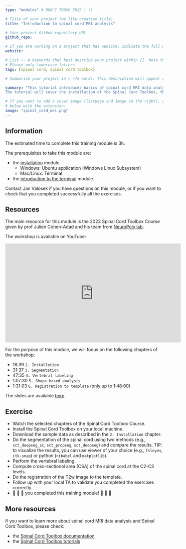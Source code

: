 ```yaml
---
type: "modules" # DON'T TOUCH THIS ! :)

# Title of your project (we like creative title)
title: "Introduction to spinal cord MRI analysis"

# Your project GitHub repository URL
github_repo:

# If you are working on a project that has website, indicate the full url including "https://" below or leave it empty.
website:

# List +- 4 keywords that best describe your project within []. Note that the project summary also involves a number of key words. Those are listed on top of the [github repository](https://github.com/PSY6983-2021/project_template), click `manage topics`.
# Please only lowercase letters
tags: [spinal cord, spinal cord toolbox]

# Summarize your project in < ~75 words. This description will appear at the top of your page and on the list page with other projects..

summary: "This tutorial introduces basics of spinal cord MRI data analysis using the Spinal Cord Toolbox. 
The tutorial will cover the installation of the Spinal Cord Toolbox, the processing of spinal cord MRI data, and the visualization of the results."

# If you want to add a cover image (listpage and image in the right), add it to your directory and indicate the name
# below with the extension.
image: "spinal_cord_mri.png"
---
```

<!-- This is an html comment and this won't appear in the rendered page. You are now editing the "content" area, the core of your description. Everything that you can do in markdown is allowed below. We added a couple of comments to guide your through documenting your progress. -->

## Information

The estimated time to complete this training module is 3h.

The prerequisites to take this module are:
 * the [installation](/modules/installation) module.
   - Windows: Ubuntu application (Windows Linux Subsystem)
   - Mac/Linux: Terminal
 * the [introduction to the terminal](/modules/terminal) module.

Contact Jan Valosek if you have questions on this module, or if you want to check that you completed successfully all the exercises.

## Resources

The main resource for this module is the 2023 Spinal Cord Toolbox Course given by prof Julien Cohen-Adad and his team from [NeuroPoly lab](https://neuro.polymtl.ca).

The workshop is available on YouTube:
<iframe width="560" height="315" src="https://www.youtube.com/watch?v=hTbJo8GO5IU" title="YouTube video player" frameborder="0" allow="accelerometer; autoplay; clipboard-write; encrypted-media; gyroscope; picture-in-picture" allowfullscreen></iframe>

For the purpose of this module, we will focus on the following chapters of the workshop:

 * 18:39 `2. Installation`
 * 31:37 `3. Segmentation`
 * 47:35 `4. Vertebral labeling`
 * 1:07:30 `5. Shape-based analysis`
 * 1:31:03 `6. Registration to template` (only up to 1:48:00)

The slides are available [here](https://docs.google.com/presentation/d/1t40Fd0fS0SwWR5FU_GWKEvHkB9d96LVddLQW6L3QAx0/edit?usp=sharing).

## Exercise

 * Watch the selected chapters of the Spinal Cord Toolbox Course.
 * Install the Spinal Cord Toolbox on your local machine.
 * Download the sample data as described in the `2. Installation` chapter.
 * Do the segmentation of the spinal cord using two methods (e.g., `sct_deepseg_sc`, `sct_propseg`, `sct_deepseg`) and compare the results. TIP: to visualize the results, you can use viewer of your choice (e.g., `fsleyes`, `itk-snap`) or python (`nibabel` and `matplotlib`).
 * Perform the vertebral labeling.
 * Compute cross-sectional area (CSA) of the spinal cord at the C2-C3 levels.
 * Do the registration of the T2w image to the template.
 * Follow up with your local TA to validate you completed the exercises correctly.
 * 🎉 🎉 🎉 you completed this training module! 🎉 🎉 🎉

## More resources

If you want to learn more about spinal cord MRI data analysis and Spinal Cord Toolbox, please check:
 * the [Spinal Cord Toolbox documentation](https://spinalcordtoolbox.com)
 * the [Spinal Cord Toolbox tutorials](https://spinalcordtoolbox.com/user_section/tutorials.html#)